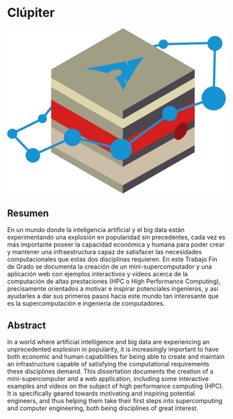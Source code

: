 # Clúpiter

![alt text](https://github.com/forcegk/GEI_TFG/blob/master/logo/logo.svg?raw=true)

## Resumen
En un mundo donde la inteligencia artificial y el big data están experimentando una explosión
en popularidad sin precedentes, cada vez es más importante poseer la capacidad económica
y humana para poder crear y mantener una infraestructura capaz de satisfacer las
necesidades computacionales que estas dos disciplinas requieren.
En este Trabajo Fin de Grado se documenta la creación de un mini-supercomputador y
una aplicación web con ejemplos interactivos y vídeos acerca de la computación de altas prestaciones
(HPC o High Performance Computing), precisamente orientados a motivar e inspirar
potenciales ingenieros, y así ayudarles a dar sus primeros pasos hacia este mundo tan interesante
que es la supercomputación e ingeniería de computadores.

## Abstract
In a world where artificial intelligence and big data are experiencing an unprecedented
explosion in popularity, it is increasingly important to have both economic and human capabilities
for being able to create and maintain an infrastructure capable of satisfying the
computational requirements these disciplines demand.
This dissertation documents the creation of a mini-supercomputer and a web application,
including some interactive examples and videos on the subject of high performance computing
(HPC). It is specifically geared towards motivating and inspiring potential engineers, and
thus helping them take their first steps into supercomputing and computer engineering, both
being disciplines of great interest.
